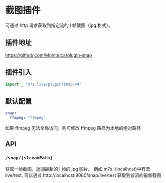 # 截图插件

可通过 http 请求获取到指定流的 I 帧截图（jpg 格式）。

## 插件地址

https://github.com/Monibuca/plugin-snap

## 插件引入

```go
import _ "m7s.live/plugin/snap/v4"
```

## 默认配置

```yaml
snap:
  ffmpeg: "ffmpeg"
```

如果 ffmpeg 无法全局访问，则可修改 ffmpeg 路径为本地的绝对路径

## API

### `/snap/[streamPath]`

获取一帧截图，返回最新的 I 帧的 jpg 图片。
例如 m7s（localhost)中有流 live/test,
可以通过 http://localhost:8080/snap/live/test 获取到该流的最新截图
